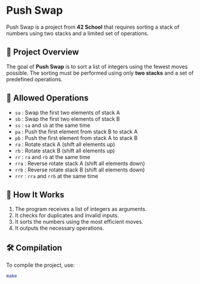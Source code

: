 # Push Swap

Push Swap is a project from **42 School** that requires sorting a stack of numbers using two stacks and a limited set of operations.

## 🚀 **Project Overview**
The goal of **Push Swap** is to sort a list of integers using the fewest moves possible. The sorting must be performed using only **two stacks** and a set of predefined operations.

## 🔧 **Allowed Operations**
- `sa` : Swap the first two elements of stack A  
- `sb` : Swap the first two elements of stack B  
- `ss` : `sa` and `sb` at the same time  
- `pa` : Push the first element from stack B to stack A  
- `pb` : Push the first element from stack A to stack B  
- `ra` : Rotate stack A (shift all elements up)  
- `rb` : Rotate stack B (shift all elements up)  
- `rr` : `ra` and `rb` at the same time  
- `rra` : Reverse rotate stack A (shift all elements down)  
- `rrb` : Reverse rotate stack B (shift all elements down)  
- `rrr` : `rra` and `rrb` at the same time  

## 📜 **How It Works**
1. The program receives a list of integers as arguments.
2. It checks for duplicates and invalid inputs.
3. It sorts the numbers using the most efficient moves.
4. It outputs the necessary operations.

## 🛠 **Compilation**
To compile the project, use:
```bash
make
